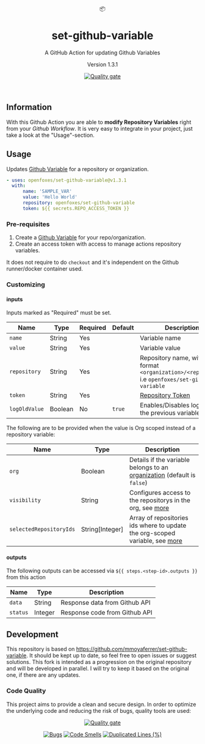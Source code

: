<div align="center">
  📦
</div>
<h1 align="center">
    set-github-variable
</h1>

<p align="center">
   A GitHub Action for updating Github Variables
</p>

<p align="center">
   Version 1.3.1
</p>

<p align="center">
    <a href="https://sonarcloud.io/summary/new_code?id=OpenFoxes_set-github-variable"><img src="https://sonarcloud.io/api/project_badges/quality_gate?project=OpenFoxes_set-github-variable" alt="Quality gate" /></a>
</p>

<br />

## Information

With this Github Action you are able to **modify Repository Variables** right from your _Github Workflow_.
It is very easy to integrate in your project, just take a look at the "Usage"-section.

## Usage

Updates [Github Variable](https://docs.github.com/en/actions/learn-github-actions/variables#creating-configuration-variables-for-a-repository) for a repository or organization.

```YAML
- uses: openfoxes/set-github-variable@v1.3.1
  with:
      name: 'SAMPLE_VAR'
      value: 'Hello World'
      repository: openfoxes/set-github-variable
      token: ${{ secrets.REPO_ACCESS_TOKEN }}
```

### Pre-requisites

1. Create a [Github Variable](https://docs.github.com/en/actions/learn-github-actions/variables#creating-configuration-variables-for-a-repository) for your repo/organization.
2. Create an access token with access to manage actions repository variables.

It does not require to do `checkout` and it's independent on the Github runner/docker container used.

### Customizing

#### inputs

Inputs marked as "Required" must be set.

| Name          | Type    | Required | Default | Description                                                                                                     |
| ------------- | ------- | -------- | ------- | --------------------------------------------------------------------------------------------------------------- |
| `name`        | String  | Yes      |         | Variable name                                                                                                   |
| `value`       | String  | Yes      |         | Variable value                                                                                                  |
| `repository`  | String  | Yes      |         | Repository name, with format `<organization>/<repository>` i.e `openfoxes/set-github-variable`                  |
| `token`       | String  | Yes      |         | [Repository Token](https://docs.github.com/en/github/authenticating-to-github/creating-a-personal-access-token) |
| `logOldValue` | Boolean | No       | `true`  | Enables/Disables logging of the previous variable value                                                         |

The following are to be provided when the value is Org scoped instead of a repository variable:

| Name                    | Type            | Description                                                                                                                                                                            |
| ----------------------- | --------------- | -------------------------------------------------------------------------------------------------------------------------------------------------------------------------------------- |
| `org`                   | Boolean         | Details if the variable belongs to an [organization](https://docs.github.com/en/github/setting-up-and-managing-organizations-and-teams/about-organizations) (default is `false`)       |
| `visibility`            | String          | Configures access to the repositorys in the org, see [more](https://docs.github.com/en/rest/actions/variables?apiVersion=2022-11-28#update-an-organization-variable)                   |
| `selectedRepositoryIds` | String[Integer] | Array of repositories ids where to update the org-scoped variable, see [more](https://docs.github.com/en/rest/actions/variables?apiVersion=2022-11-28#update-an-organization-variable) |

#### outputs

The following outputs can be accessed via `${{ steps.<step-id>.outputs }}` from this action

| Name     | Type    | Description                   |
| -------- | ------- | ----------------------------- |
| `data`   | String  | Response data from Github API |
| `status` | Integer | Response code from Github API |

## Development

This repository is based on https://github.com/mmoyaferrer/set-github-variable.
It should be kept up to date, so feel free to open issues or suggest solutions.
This fork is intended as a progression on the original repository and will be developed in parallel.
I will try to keep it based on the original one, if there are any updates.

### Code Quality

This project aims to provide a clean and secure design.
In order to optimize the underlying code and reducing the risk of bugs, quality tools are used:

<p align="center">
    <a href="https://sonarcloud.io/summary/new_code?id=OpenFoxes_set-github-variable"><img src="https://sonarcloud.io/api/project_badges/quality_gate?project=OpenFoxes_set-github-variable" alt="Quality gate" /></a>
</p>

<p align="center">
    <a href="https://sonarcloud.io/summary/new_code?id=OpenFoxes_set-github-variable"><img src="https://sonarcloud.io/api/project_badges/measure?project=OpenFoxes_set-github-variable&metric=bugs" alt="Bugs" /></a>
    <a href="https://sonarcloud.io/summary/new_code?id=OpenFoxes_set-github-variable"><img src="https://sonarcloud.io/api/project_badges/measure?project=OpenFoxes_set-github-variable&metric=code_smells" alt="Code Smells" /></a>
    <a href="https://sonarcloud.io/summary/new_code?id=OpenFoxes_set-github-variable"><img src="https://sonarcloud.io/api/project_badges/measure?project=OpenFoxes_set-github-variable&metric=duplicated_lines_density" alt="Duplicated Lines (%)" /></a>
</p>
